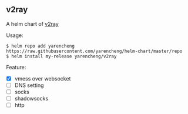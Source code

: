 ## v2ray

A helm chart of [v2ray](https://www.v2ray.com/en/index.html)

Usage:

```
$ helm repo add yarencheng https://raw.githubusercontent.com/yarencheng/helm-chart/master/repo
$ helm install my-release yarencheng/v2ray
```

Feature:

- [x] vmess over websocket
- [ ] DNS setting
- [ ] socks
- [ ] shadowsocks
- [ ] http